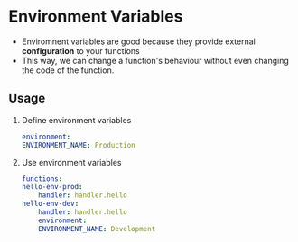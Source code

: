 # Environment Variables
- Enviromnent variables are good because they provide external **configuration** to your functions
- This way, we can change a function's behaviour without even changing the code of the function.

## Usage
1. Define environment variables
    ```yml
    environment:
    ENVIRONMENT_NAME: Production
    ```
2. Use environment variables
    ```yml
    functions:
    hello-env-prod:
        handler: handler.hello
    hello-env-dev:
        handler: handler.hello
        environment:
        ENVIRONMENT_NAME: Development
    ```


